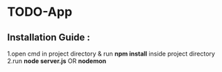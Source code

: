 # TODO-App
## Installation Guide :  
1.open cmd in project directory & run **npm install** inside project directory  
2.run **node server.js** OR **nodemon**    
